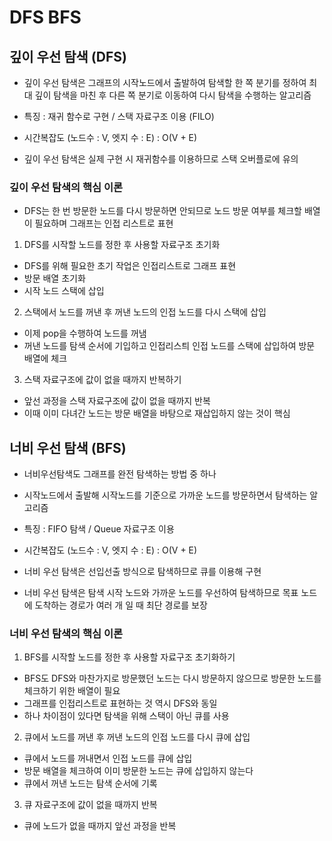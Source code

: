# DFS BFS

## 깊이 우선 탐색 (DFS)

- 깊이 우선 탐색은 그래프의 시작노드에서 출발하여 탐색할 한 쪽 분기를 정하여 최대 깊이 탐색을 마친 후 다른 쪽 분기로 이동하여 다시 탐색을 수행하는 알고리즘

- 특징 : 재귀 함수로 구현 / 스택 자료구조 이용 (FILO)
- 시간복잡도 (노드수 : V, 엣지 수 : E) : O(V + E)

- 깊이 우선 탐색은 실제 구현 시 재귀함수를 이용하므로 스택 오버플로에 유의

### 깊이 우선 탐색의 핵심 이론
- DFS는 한 번 방문한 노드를 다시 방문하면 안되므로 노드 방문 여부를 체크할 배열이 필요하며 그래프는 인접 리스트로 표현

1. DFS를 시작할 노드를 정한 후 사용할 자료구조 초기화
- DFS를 위해 필요한 초기 작업은 인접리스트로 그래프 표현
- 방문 배열 초기화
- 시작 노드 스택에 삽입

2. 스택에서 노드를 꺼낸 후 꺼낸 노드의 인접 노드를 다시 스택에 삽입
- 이제 pop을 수행하여 노드를 꺼냄
- 꺼낸 노드를 탐색 순서에 기입하고 인접리스틔 인접 노드를 스택에 삽입하여 방문 배열에 체크

3. 스택 자료구조에 값이 없을 때까지 반복하기
- 앞선 과정을 스택 자료구조에 값이 없을 때까지 반복
- 이때 이미 다녀간 노드는 방문 배열을 바탕으로 재삽입하지 않는 것이 핵심

## 너비 우선 탐색 (BFS)
- 너비우선탐색도 그래프를 완전 탐색하는 방법 중 하나
- 시작노드에서 출발해 시작노드를 기준으로 가까운 노드를 방문하면서 탐색하는 알고리즘

- 특징 : FIFO 탐색 / Queue 자료구조 이용
- 시간복잡도 (노드수 : V, 엣지 수 : E) : O(V + E)

- 너비 우선 탐색은 선입선출 방식으로 탐색하므로 큐를 이용해 구현
- 너비 우선 탐색은 탐색 시작 노드와 가까운 노드를 우선하여 탐색하므로 목표 노드에 도착하는 경로가 여러 개 일 때 최단 경로를 보장

### 너비 우선 탐색의 핵심 이론
1. BFS를 시작할 노드를 정한 후 사용할 자료구조 초기화하기
- BFS도 DFS와 마찬가지로 방문했던 노드는 다시 방문하지 않으므로 방문한 노드를 체크하기 위한 배열이 필요
- 그래프를 인접리스트로 표현하는 것 역시 DFS와 동일
- 하나 차이점이 있다면 탐색을 위해 스택이 아닌 큐를 사용

2. 큐에서 노드를 꺼낸 후 꺼낸 노드의 인접 노드를 다시 큐에 삽입
- 큐에서 노드를 꺼내면서 인접 노드를 큐에 삽입
- 방문 배열을 체크하여 이미 방문한 노드는 큐에 삽입하지 않는다
- 큐에서 꺼낸 노드는 탐색 순서에 기록

3. 큐 자료구조에 값이 없을 때까지 반복
- 큐에 노드가 없을 때까지 앞선 과정을 반복